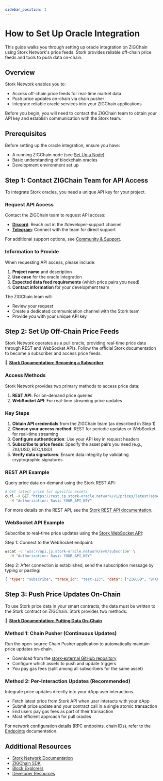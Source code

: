```yaml
---
sidebar_position: 1
---
```


# How to Set Up Oracle Integration

This guide walks you through setting up oracle integration on ZIGChain using Stork Network's price feeds. Stork provides reliable off-chain price feeds and tools to push data on-chain.

<div class="spacer"></div>

## Overview

Stork Network enables you to:

- Access off-chain price feeds for real-time market data
- Push price updates on-chain via chain pusher
- Integrate reliable oracle services into your ZIGChain applications

Before you begin, you will need to contact the ZIGChain team to obtain your API key and establish communication with the Stork team.

<div class="spacer"></div>

## Prerequisites

Before setting up the oracle integration, ensure you have:

- A running ZIGChain node (see [Set Up a Node](../nodes_validators/setup-node.md))
- Basic understanding of blockchain oracles
- Development environment set up

<div class="spacer"></div>

## Step 1: Contact ZIGChain Team for API Access

To integrate Stork oracles, you need a unique API key for your project.

### Request API Access

Contact the ZIGChain team to request API access:

- **[Discord](https://discord.com/channels/486954374845956097/)**: Reach out in the #developer-support channel
- **[Telegram](https://t.me/ZignalyHQ)**: Connect with the team for direct support

For additional support options, see [Community & Support](../resources/community-support.md).

### Information to Provide

When requesting API access, please include:

1. **Project name** and description
2. **Use case** for the oracle integration
3. **Expected data feed requirements** (which price pairs you need)
4. **Contact information** for your development team

The ZIGChain team will:

- Review your request
- Create a dedicated communication channel with the Stork team
- Provide you with your unique API key

<div class="spacer"></div>

## Step 2: Set Up Off-Chain Price Feeds

Stork Network operates as a pull oracle, providing real-time price data through REST and WebSocket APIs. Follow the official Stork documentation to become a subscriber and access price feeds.

📖 **[Stork Documentation: Becoming a Subscriber](https://docs.stork.network/getting-started/becoming-a-subscriber)**

### Access Methods

Stork Network provides two primary methods to access price data:

1. **REST API**: For on-demand price queries
2. **WebSocket API**: For real-time streaming price updates

### Key Steps

1. **Obtain API credentials** from the ZIGChain team (as described in Step 1)
2. **Choose your access method**: REST for periodic updates or WebSocket for real-time streaming
3. **Configure authentication**: Use your API key in request headers
4. **Subscribe to price feeds**: Specify the asset pairs you need (e.g., ZIG/USD, BTC/USD)
5. **Verify data signatures**: Ensure data integrity by validating cryptographic signatures

### REST API Example

Query price data on-demand using the Stork REST API:

```bash
# Get latest price for specific assets
curl -X GET "https://rest.jp.stork-oracle.network/v1/prices/latest?assets=ZIGUSD,BTCUSD" \
  -H "Authorization: Basic YOUR_API_KEY"
```

For more details on the REST API, see the [Stork REST API documentation](https://docs.stork.network/api-reference/rest-api).

### WebSocket API Example

Subscribe to real-time price updates using the [Stork WebSocket API](https://docs.stork.network/api-reference/websocket-api/subscriber):


Step 1: Connect to the WebSocket endpoint:

```bash
wscat -c 'wss://api.jp.stork-oracle.network/evm/subscribe' \
  -H "Authorization: Basic YOUR_API_KEY"
```

Step 2: After connection is established, send the subscription message by typing or pasting:

```json
{ "type": "subscribe", "trace_id": "test-123", "data": ["ZIGUSD", "BTCUSD"] }
```

<div class="spacer"></div>

## Step 3: Push Price Updates On-Chain

To use Stork price data in your smart contracts, the data must be written to the Stork contract on ZIGChain. Stork provides two methods:

📖 **[Stork Documentation: Putting Data On-Chain](https://docs.stork.network/getting-started/putting-data-on-chain)**

### Method 1: Chain Pusher (Continuous Updates)

Run the open-source Chain Pusher application to automatically maintain price updates on-chain.

- Download from the [stork-external GitHub repository](https://github.com/Stork-Oracle/stork-external)
- Configure which assets to push and update triggers
- You pay gas fees (split among all subscribers for the same asset)

### Method 2: Per-Interaction Updates (Recommended)

Integrate price updates directly into your dApp user interactions.

- Fetch latest price from Stork API when user interacts with your dApp
- Submit price update and your contract call in a single atomic transaction
- End users pay gas fees as part of their transaction
- Most efficient approach for pull oracles

For network configuration details (RPC endpoints, chain IDs), refer to the [Endpoints](../build/endpoints.md) documentation.

<div class="spacer"></div>

## Additional Resources

- [Stork Network Documentation](https://docs.stork.network)
- [ZIGChain SDK](../zigchain-sdk/introduction.md)
- [Block Explorers](../resources/block-explorers.md)
- [Developer Resources](../resources/developer-resources.md)
